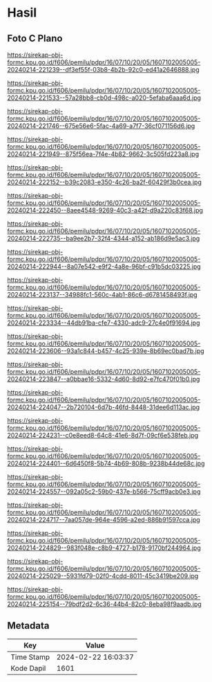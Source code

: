# Hasil

## Foto C Plano

https://sirekap-obj-formc.kpu.go.id/f606/pemilu/pdpr/16/07/10/20/05/1607102005005-20240214-221239--df3ef55f-03b8-4b2b-92c0-ed41a2646888.jpg

https://sirekap-obj-formc.kpu.go.id/f606/pemilu/pdpr/16/07/10/20/05/1607102005005-20240214-221533--57a28bb8-cb0d-498c-a020-5efaba6aaa6d.jpg

https://sirekap-obj-formc.kpu.go.id/f606/pemilu/pdpr/16/07/10/20/05/1607102005005-20240214-221746--675e56e6-5fac-4a69-a7f7-36cf071156d6.jpg

https://sirekap-obj-formc.kpu.go.id/f606/pemilu/pdpr/16/07/10/20/05/1607102005005-20240214-221949--875f56ea-7f4e-4b82-9662-3c505fd223a8.jpg

https://sirekap-obj-formc.kpu.go.id/f606/pemilu/pdpr/16/07/10/20/05/1607102005005-20240214-222152--b39c2083-e350-4c26-ba2f-60429f3b0cea.jpg

https://sirekap-obj-formc.kpu.go.id/f606/pemilu/pdpr/16/07/10/20/05/1607102005005-20240214-222450--8aee4548-9269-40c3-a42f-d9a220c83f68.jpg

https://sirekap-obj-formc.kpu.go.id/f606/pemilu/pdpr/16/07/10/20/05/1607102005005-20240214-222735--ba9ee2b7-32f4-4344-a152-ab186d9e5ac3.jpg

https://sirekap-obj-formc.kpu.go.id/f606/pemilu/pdpr/16/07/10/20/05/1607102005005-20240214-222944--8a07e542-e9f2-4a8e-96bf-c91b5dc03225.jpg

https://sirekap-obj-formc.kpu.go.id/f606/pemilu/pdpr/16/07/10/20/05/1607102005005-20240214-223137--34988fc1-560c-4ab1-86c6-d6781458493f.jpg

https://sirekap-obj-formc.kpu.go.id/f606/pemilu/pdpr/16/07/10/20/05/1607102005005-20240214-223334--44db91ba-cfe7-4330-adc9-27c4e0f91694.jpg

https://sirekap-obj-formc.kpu.go.id/f606/pemilu/pdpr/16/07/10/20/05/1607102005005-20240214-223606--93a1c844-b457-4c25-939e-8b69ec0bad7b.jpg

https://sirekap-obj-formc.kpu.go.id/f606/pemilu/pdpr/16/07/10/20/05/1607102005005-20240214-223847--a0bbae16-5332-4d60-8d92-e7fc470f01b0.jpg

https://sirekap-obj-formc.kpu.go.id/f606/pemilu/pdpr/16/07/10/20/05/1607102005005-20240214-224047--2b720104-6d7b-46fd-8448-31dee6d113ac.jpg

https://sirekap-obj-formc.kpu.go.id/f606/pemilu/pdpr/16/07/10/20/05/1607102005005-20240214-224231--c0e8eed8-64c8-41e6-8d7f-09cf6e538feb.jpg

https://sirekap-obj-formc.kpu.go.id/f606/pemilu/pdpr/16/07/10/20/05/1607102005005-20240214-224401--6d6450f8-5b74-4b69-808b-9238b44de68c.jpg

https://sirekap-obj-formc.kpu.go.id/f606/pemilu/pdpr/16/07/10/20/05/1607102005005-20240214-224557--092a05c2-59b0-437e-b566-75cff9acb0e3.jpg

https://sirekap-obj-formc.kpu.go.id/f606/pemilu/pdpr/16/07/10/20/05/1607102005005-20240214-224717--7aa057de-964e-4596-a2ed-886b91597cca.jpg

https://sirekap-obj-formc.kpu.go.id/f606/pemilu/pdpr/16/07/10/20/05/1607102005005-20240214-224829--983f048e-c8b9-4727-b178-9170bf244964.jpg

https://sirekap-obj-formc.kpu.go.id/f606/pemilu/pdpr/16/07/10/20/05/1607102005005-20240214-225029--5931fd79-02f0-4cdd-8011-45c3419be209.jpg

https://sirekap-obj-formc.kpu.go.id/f606/pemilu/pdpr/16/07/10/20/05/1607102005005-20240214-225154--79bdf2d2-6c36-44b4-82c0-8eba98f9aadb.jpg


## Metadata

| Key        | Value               |
| ---------- | ------------------- |
| Time Stamp | 2024-02-22 16:03:37 |
| Kode Dapil | 1601                |



